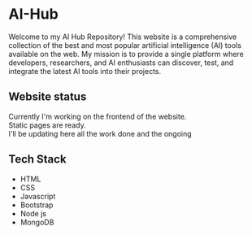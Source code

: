# AI-Hub
Welcome to my AI Hub Repository! This website is a comprehensive collection of the best and most popular artificial intelligence (AI) tools available on the web. My mission is to provide a single platform where developers, researchers, and AI enthusiasts can discover, test, and integrate the latest AI tools into their projects.

## Website status
Currently I'm working on the frontend of the website.\
Static pages are ready.\
I'll be updating here all the work done and the ongoing 

## Tech Stack
- HTML
- CSS
- Javascript
- Bootstrap
- Node js
- MongoDB
